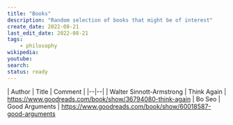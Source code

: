 ```yaml
---
title: "Books"
description: "Random selection of books that might be of interest"
create_date: 2022-08-21
last_edit_date: 2022-08-21
tags: 
    - philosophy
wikipedia: 
youtube: 
search: 
status: ready
---
```


| Author | Title | Comment |
|--|--|
| Walter Sinnott-Armstrong | Think Again | https://www.goodreads.com/book/show/36794080-think-again
| Bo Seo | Good Arguments | https://www.goodreads.com/book/show/60018587-good-arguments
